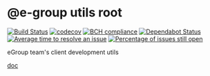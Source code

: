 # @e-group utils root

[![Build Status](https://travis-ci.org/eGroupAI/egroup-utils.svg?branch=master)](https://travis-ci.org/eGroupAI/egroup-utils)
[![codecov](https://codecov.io/gh/eGroupAI/egroup-utils/branch/master/graph/badge.svg)](https://codecov.io/gh/eGroupAI/egroup-utils)
[![BCH compliance](https://bettercodehub.com/edge/badge/eGroupAI/egroup-utils?branch=master)](https://bettercodehub.com/)
[![Dependabot Status](https://api.dependabot.com/badges/status?host=github&repo=eGroupAI/egroup-utils)](https://dependabot.com)
[![Average time to resolve an issue](http://isitmaintained.com/badge/resolution/eGroupAI/egroup-utils.svg)](http://isitmaintained.com/project/eGroupAI/egroup-utils 'Average time to resolve an issue')
[![Percentage of issues still open](http://isitmaintained.com/badge/open/eGroupAI/egroup-utils.svg)](http://isitmaintained.com/project/eGroupAI/egroup-utils 'Percentage of issues still open')

eGroup team's client development utils

[doc](https://egroupai.github.io/egroup-utils)
